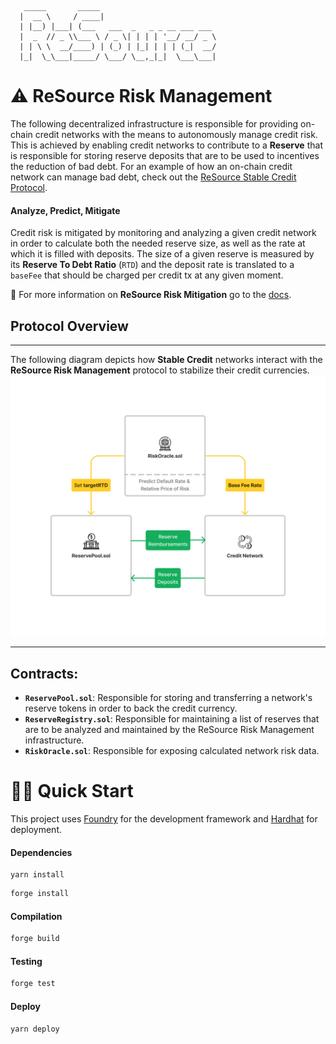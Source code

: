 ```
   _____       _____
  |  __ \     / ____|
  | |__) |___| (___   ___  _   _ _ __ ___ ___
  |  _  // _ \\___ \ / _ \| | | | '__/ __/ _ \
  | | \ \  __/____) | (_) | |_| | | | (_|  __/
  |_|  \_\___|_____/ \___/ \__,_|_|  \___\___|
```

# ⚠️ ReSource Risk Management

The following decentralized infrastructure is responsible for providing on-chain credit networks with the means to autonomously manage credit risk. This is achieved by enabling credit networks to contribute to a **Reserve** that is responsible for storing reserve deposits that are to be used to incentives the reduction of bad debt. For an example of how an on-chain credit network can manage bad debt, check out the [ReSource Stable Credit Protocol](https://github.com/resourcefinance/stable-credit).

#### Analyze, Predict, Mitigate

Credit risk is mitigated by monitoring and analyzing a given credit network in order to calculate both the needed reserve size, as well as the rate at which it is filled with deposits. The size of a given reserve is measured by its **Reserve To Debt Ratio** (`RTD`) and the deposit rate is translated to a `baseFee` that should be charged per credit tx at any given moment.

📕 For more information on **ReSource Risk Mitigation** go to the [docs](https://docs.resource.finance/stable-credit/credit-risk).

## Protocol Overview

---

The following diagram depicts how **Stable Credit** networks interact with the **ReSource Risk Management** protocol to stabilize their credit currencies.
![alt text](./Diagram.png)

---

## Contracts:

- **`ReservePool.sol`**: Responsible for storing and transferring a network's reserve tokens in order to back the credit currency.
- **`ReserveRegistry.sol`**: Responsible for maintaining a list of reserves that are to be analyzed and maintained by the ReSource Risk Management infrastructure.
- **`RiskOracle.sol`**: Responsible for exposing calculated network risk data.

# 🏄‍♂️ Quick Start

This project uses [Foundry](https://github.com/foundry-rs/foundry) for the development framework and [Hardhat](https://github.com/NomicFoundation/hardhat) for deployment.

#### Dependencies

```
yarn install
```

```bash
forge install
```

#### Compilation

```bash
forge build
```

#### Testing

```bash
forge test
```

#### Deploy

```bash
yarn deploy
```
